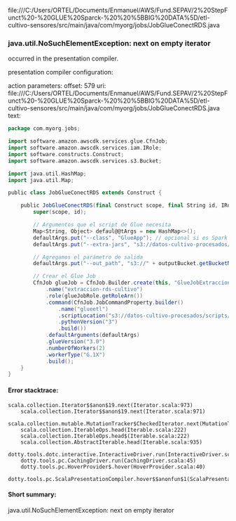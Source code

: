 file:///C:/Users/ORTEL/Documents/Enmanuel/AWS/Fund.SEPAV/2%20StepFunct%20-%20GLUE%20Sparck-%20%20%5BBIG%20DATA%5D/etl-cultivo-sensores/src/main/java/com/myorg/jobs/JobGlueConectRDS.java
### java.util.NoSuchElementException: next on empty iterator

occurred in the presentation compiler.

presentation compiler configuration:


action parameters:
offset: 579
uri: file:///C:/Users/ORTEL/Documents/Enmanuel/AWS/Fund.SEPAV/2%20StepFunct%20-%20GLUE%20Sparck-%20%20%5BBIG%20DATA%5D/etl-cultivo-sensores/src/main/java/com/myorg/jobs/JobGlueConectRDS.java
text:
```scala
package com.myorg.jobs;

import software.amazon.awscdk.services.glue.CfnJob;
import software.amazon.awscdk.services.iam.IRole;
import software.constructs.Construct;
import software.amazon.awscdk.services.s3.Bucket;

import java.util.HashMap;
import java.util.Map;

public class JobGlueConectRDS extends Construct {

    public JobGlueConectRDS(final Construct scope, final String id, IRole glueJobRole, Bucket outputBucket, String scriptLocation) {
        super(scope, id);

        // Argumentos que el script de Glue necesita
        Map<String, Object> defaul@@tArgs = new HashMap<>();
        defaultArgs.put("--class", "GlueApp"); // opcional si es Spark Scala
        defaultArgs.put("--extra-jars", "s3://datos-cultivo-procesados/drivers/mysql-connector-j-9.2.0.jar");

        // Agregamos el parámetro de salida
        defaultArgs.put("--out_path", "s3://" + outputBucket.getBucketName() + "/myData/");

        // Crear el Glue Job
        CfnJob glueJob = CfnJob.Builder.create(this, "GlueJobExtraccionRDS")
            .name("extraccion-rds-cultivo")
            .role(glueJobRole.getRoleArn())
            .command(CfnJob.JobCommandProperty.builder()
                .name("glueetl")
                .scriptLocation("s3://datos-cultivo-procesados/scripts/extraccion_rds_cultivo.scala")
                .pythonVersion("3") 
                .build())
            .defaultArguments(defaultArgs)
            .glueVersion("3.0")
            .numberOfWorkers(2)
            .workerType("G.1X")
            .build();
    }
}

```



#### Error stacktrace:

```
scala.collection.Iterator$$anon$19.next(Iterator.scala:973)
	scala.collection.Iterator$$anon$19.next(Iterator.scala:971)
	scala.collection.mutable.MutationTracker$CheckedIterator.next(MutationTracker.scala:76)
	scala.collection.IterableOps.head(Iterable.scala:222)
	scala.collection.IterableOps.head$(Iterable.scala:222)
	scala.collection.AbstractIterable.head(Iterable.scala:935)
	dotty.tools.dotc.interactive.InteractiveDriver.run(InteractiveDriver.scala:164)
	dotty.tools.pc.CachingDriver.run(CachingDriver.scala:45)
	dotty.tools.pc.HoverProvider$.hover(HoverProvider.scala:40)
	dotty.tools.pc.ScalaPresentationCompiler.hover$$anonfun$1(ScalaPresentationCompiler.scala:389)
```
#### Short summary: 

java.util.NoSuchElementException: next on empty iterator